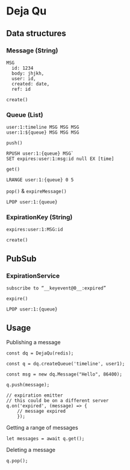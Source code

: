 # Deja Qu

## Data structures

### Message (String)

```
MSG
  id: 1234
  body: jhjkh,
  user: id,
  created: date,
  ref: id
```

`create()`

### Queue (List)

```
user:1:timeline MSG MSG MSG
user:1:${queue} MSG MSG MSG
```

`push()`
```
RPUSH user:1:{queue} MSG`
SET expires:user:1:msg:id null EX [time]
```

`get()`
```
LRANGE user:1:{queue} 0 5
```

`pop()` & `expireMessage()`
```
LPOP user:1:{queue}
```

### ExpirationKey (String)

```
expires:user:1:MSG:id
```

`create()`

## PubSub

### ExpirationService

`subscribe to “__keyevent@0__:expired”`

`expire()`
```
LPOP user:1:{queue}
```

## Usage

Publishing a message
```
const dq = DejaQu(redis);

const q = dq.createQueue('timeline', user1);

const msg = new dq.Message("Hello", 86400);

q.push(message);

// expiration emitter
// this could be on a different server
q.on('expired', (message) => {
    // message expired
    });
```

Getting a range of messages
```
let messages = await q.get();
```

Deleting a message
```
q.pop();
```
